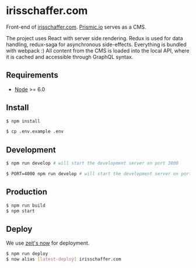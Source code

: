 # irisschaffer.com

Front-end of [irisschaffer.com](https://irisschaffer.com). [Prismic.io](prismic.io) serves as a CMS.

The project uses React with server side rendering. Redux is used for data handling, redux-saga for asynchronous side-effects. Everything is bundled with webpack :)
All content from the CMS is loaded into the local API, where it is cached and accessible through GraphQL syntax.

## Requirements

- [Node](https://nodejs.org/en/download) >= 6.0

## Install

```bash
$ npm install
```

```bash
$ cp .env.example .env
```

## Development

```bash
$ npm run develop # will start the development server on port 3000
```


```bash
$ PORT=4000 npm run develop # will start the development server on port 4000
```

## Production

```bash
$ npm run build
$ npm start
```

## Deploy

We use [zeit's now](https://zeit.co/) for deployment.

```bash
$ npm run deploy
$ now alias [latest-deploy] irisschaffer.com
```
